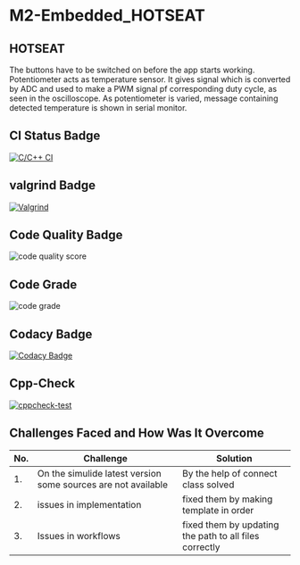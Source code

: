 # M2-Embedded_HOTSEAT
## HOTSEAT
The buttons have to be switched on before the app starts working.
 Potentiometer acts as temperature sensor. It gives signal which is converted by ADC and used to make a PWM signal pf corresponding duty cycle, as seen in the oscilloscope. 
 As potentiometer is varied, message containing detected temperature is shown in serial monitor.


## CI Status Badge
[![C/C++ CI](https://github.com/Beautyshah/M2-Embedded_HOTSEAT/actions/workflows/c-build.yml/badge.svg)](https://github.com/Beautyshah/M2-Embedded_HOTSEAT/actions/workflows/c-build.yml)

## valgrind Badge
[![Valgrind](https://github.com/Beautyshah/M2-Embedded_HOTSEAT/actions/workflows/Valgrind.yml/badge.svg)](https://github.com/Beautyshah/M2-Embedded_HOTSEAT/actions/workflows/Valgrind.yml)

## Code Quality Badge
![code quality score](https://api.codiga.io/project/30169/score/svg)

## Code Grade
![code grade](https://api.codiga.io/project/30169/status/svg)

## Codacy Badge
[![Codacy Badge](https://app.codacy.com/project/badge/Grade/4ffe3fdba59c42d7b630d2175bd65b59)](https://www.codacy.com/gh/Beautyshah/M2-Embedded_HOTSEAT/dashboard?utm_source=github.com&amp;utm_medium=referral&amp;utm_content=Beautyshah/M2-Embedded_HOTSEAT&amp;utm_campaign=Badge_Grade)

## Cpp-Check
[![cppcheck-test](https://github.com/Beautyshah/M2-Embedded_HOTSEAT/actions/workflows/CodeQuality.yml/badge.svg)](https://github.com/Beautyshah/M2-Embedded_HOTSEAT/actions/workflows/CodeQuality.yml)

## Challenges Faced and How Was It Overcome
| No. | Challenge | Solution
|-----|-----------|--------
|1. | On the simulide latest version some sources are not available| By the help of connect class solved |
|2. | issues in implementation | fixed them by making template in order
|3. | Issues in workflows | fixed them by updating the path to all files correctly
